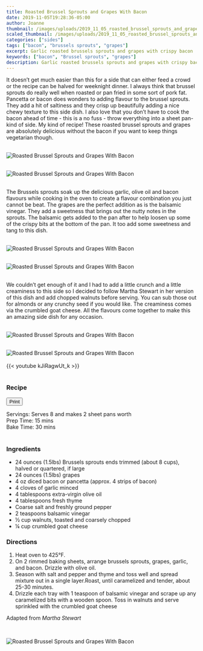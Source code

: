 ```yaml
---
title: Roasted Brussel Sprouts and Grapes With Bacon
date: 2019-11-05T19:28:36-05:00
author: Joanne
thumbnail: /images/uploads/2019_11_05_roasted_brussel_sprouts_and_grapes_with_bacon_1.jpg
scaled_thumbnail: /images/uploads/2019_11_05_roasted_brussel_sprouts_and_grapes_with_bacon_0.jpg
categories: ["sides"]
tags: ["bacon", "brussels sprouts", "grapes"]
excerpt: Garlic roasted brussels sprouts and grapes with crispy bacon
keywords: ["bacon", "Brussel sprouts", "grapes"]
description: Garlic roasted brussels sprouts and grapes with crispy bacon
---
```


<span class="blog-text">

It doesn’t get much easier than this for a side that can either feed a crowd or the recipe can be halved for weeknight dinner. I always think that brussel sprouts do really well when roasted or pan fried in some sort of pork fat. Pancetta or bacon does wonders to adding flavour to the brussel sprouts. They add a hit of saltiness and they crisp up beautifully adding a nice chewy texture to this side dish. I also love that you don’t have to cook the bacon ahead of time - this is a no fuss - throw everything into a sheet pan- kind of side. My kind of recipe! These roasted brussel sprouts and grapes are absolutely delicious without the bacon if you want to keep things vegetarian though. 
</br>
</br>

![Roasted Brussel Sprouts and Grapes With Bacon](/images/uploads/2019_11_05_roasted_brussel_sprouts_and_grapes_with_bacon_2.jpg)
</br>
</br>

![Roasted Brussel Sprouts and Grapes With Bacon](/images/uploads/2019_11_05_roasted_brussel_sprouts_and_grapes_with_bacon_3.jpg)
</br>
</br>

The Brussels sprouts soak up the delicious garlic, olive oil and bacon flavours while cooking in the oven to create a flavour combination you just cannot be beat. The grapes are the perfect addition as is the balsamic vinegar. They add a sweetness that brings out the nutty notes in the sprouts. The balsamic gets added to the pan after to help loosen up some of the crispy bits at the bottom of the pan. It too add some sweetness and tang to this dish. 
</br>
</br>

![Roasted Brussel Sprouts and Grapes With Bacon](/images/uploads/2019_11_05_roasted_brussel_sprouts_and_grapes_with_bacon_4.jpg)
</br>
</br>

![Roasted Brussel Sprouts and Grapes With Bacon](/images/uploads/2019_11_05_roasted_brussel_sprouts_and_grapes_with_bacon_5.jpg)
</br>
</br>

We couldn’t get enough of it and I had to add a little crunch and a little creaminess to this side so I decided to follow Martha Stewart in her version of this dish and add chopped walnuts before serving. You can sub those out for almonds or any crunchy seed if you would like. The creaminess comes via the crumbled goat cheese. All the flavours come together to make this an amazing side dish for any occasion. 
</br>
</br>

![Roasted Brussel Sprouts and Grapes With Bacon](/images/uploads/2019_11_05_roasted_brussel_sprouts_and_grapes_with_bacon_6.jpg)
</br>
</br>

![Roasted Brussel Sprouts and Grapes With Bacon](/images/uploads/2019_11_05_roasted_brussel_sprouts_and_grapes_with_bacon_8.jpg)
</br>
</br>
{{< youtube kJiRagwUt_k >}}
</br>
</br>
</span>

### Recipe
<div print_button><form>
<input type="button" value="Print" class="btn__print" onClick="window.print()">
</form></div>

<div>Servings: <span itemprop="recipeYield">Serves 8 and makes 2 sheet pans worth </div>
<div>Prep Time: <meta itemprop="prepTime" content="PT15M">15 mins</div>
<div>Bake Time: <meta itemprop="cookTime" content="PT30M">30 mins</div>
</br>

### Ingredients

* <span itemprop="ingredients">24 ounces (1.5lbs) Brussels sprouts ends trimmed (about 8 cups), halved or quartered, if large </span>
* <span itemprop="ingredients">24 ounces (1.5lbs) grapes </span>
* <span itemprop="ingredients">4 oz diced bacon or pancetta (approx. 4 strips of bacon) </span>
* <span itemprop="ingredients">4 cloves of garlic minced </span>
* <span itemprop="ingredients">4 tablespoons extra-virgin olive oil </span>
* <span itemprop="ingredients">4 tablespoons fresh thyme </span>
* <span itemprop="ingredients">Coarse salt and freshly ground pepper </span>
* <span itemprop="ingredients">2 teaspoons balsamic vinegar </span>
* <span itemprop="ingredients">&frac12; cup walnuts, toasted and coarsely chopped </span>
* <span itemprop="ingredients">&frac14; cup crumbled goat cheese </span>

### Directions

1. Heat oven to 425°F. 
2. On 2 rimmed baking sheets, arrange brussels sprouts, grapes, garlic, and bacon. Drizzle with olive oil. 
3. Season with salt and pepper and thyme and toss well and spread mixture out in a single layer.Roast, until caramelized and tender, about 25-30 minutes. 
4. Drizzle each tray with 1 teaspoon of balsamic vinegar and scrape up any caramelized bits with a wooden spoon. Toss in walnuts and serve sprinkled with the crumbled goat cheese 

Adapted from _Martha Stewart_

</br>

![Roasted Brussel Sprouts and Grapes With Bacon](/images/uploads/2019_11_05_roasted_brussel_sprouts_and_grapes_with_bacon_7.jpg)